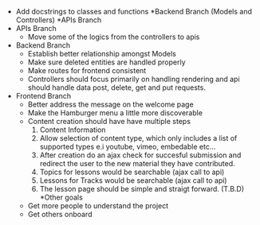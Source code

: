 * Add docstrings to classes and functions
  *Backend Branch (Models and Controllers)
  *APIs Branch 
* APIs Branch
  * Move some of the logics from the controllers to apis
* Backend Branch
  * Establish better relationship amongst Models
  * Make sure deleted entities are handled properly
  * Make routes for frontend consistent
  * Controllers should focus primarily on handling rendering and api should handle data post, delete, get and put requests.
* Frontend Branch
  * Better address the message on the welcome page
  * Make the Hamburger menu a little more discoverable
  * Content creation should have have multiple steps
  	1. Content Information
  	2. Allow selection of content type, which only includes a list of supported types e.i youtube, vimeo, embedable etc...
  	3. After creation do an ajax check for succesful submission and redirect the user to the new material they have contributed.
  	4. Topics for lessons would be searchable (ajax call to api)
  	5. Lessons for Tracks would be searchable (ajax call to api)
  	6. The lesson page should be simple and straigt forward. (T.B.D)
*Other goals
  * Get more people to understand the project
  * Get others onboard